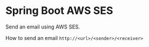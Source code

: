 # Spring Boot AWS SES

Send an email using AWS SES.

How to send an email
`http://<url>/<sender>/<receiver>`
